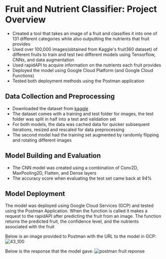# Fruit and Nutrient Classifier: Project Overview
- Created a tool that takes an image of a fruit and classifies it into one of 131 different categories while also outputting the nutrients that fruit provides
- Used over 100,000 images(obtained from Kaggle's fruit360 dataset) of different fruits to train and test two different models using Tensorflow, CNNs, and data augmentation
- Used rapidAPI to acquire information on the nutrients each fruit provides
- Deployed the model using Google Cloud Platform (and Google Cloud Functions)
- Tested both deployment methods using the Postman application

## Data Collection and Preprocessing
- Downloaded the dataset from [kaggle](https://www.kaggle.com/moltean/fruits)
- The dataset comes with a training and test folder for images, the test folder was split in half into a test and validation set
- For both models, the data was cached data for quicker subsequent iterations, resized and rescaled for data preprocessing
- The second model had the training set augmented by randomly flipping and rotating different images

## Model Building and Evaluation
- The CNN model was created using a combination of Conv2D, MaxPooling2D, Flatten, and Dense layers
- The accuracy score when evaluating the test set came back at 94%

## Model Deployment
The model was deployed using Google Cloud Services (GCP) and tested using the Postman Application. When the function is called it makes a request to the rapidAPI after predicting the fruit from an image. The function returns the predicted fruit, the confidence level, and the nutrients associated with the fruit

Below is an image provided to Postman with the URL to the model in GCP:
![43_100](https://user-images.githubusercontent.com/74473048/156256544-953abe8e-9160-42e5-bd4c-6c998f65eba2.jpg)

Below is the response that the model gave:
![postman fruit reponse](https://user-images.githubusercontent.com/74473048/156256934-10f52ca0-a846-4214-8bb0-cae96120485e.JPG)
